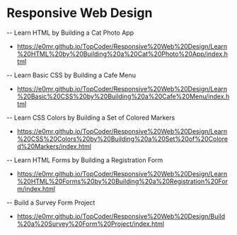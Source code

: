 # Responsive Web Design

-- Learn HTML by Building a Cat Photo App
* https://e0mr.github.io/TopCoder/Responsive%20Web%20Design/Learn%20HTML%20by%20Building%20a%20Cat%20Photo%20App/index.html

-- Learn Basic CSS by Building a Cafe Menu
* https://e0mr.github.io/TopCoder/Responsive%20Web%20Design/Learn%20Basic%20CSS%20by%20Building%20a%20Cafe%20Menu/index.html

-- Learn CSS Colors by Building a Set of Colored Markers
* https://e0mr.github.io/TopCoder/Responsive%20Web%20Design/Learn%20CSS%20Colors%20by%20Building%20a%20Set%20of%20Colored%20Markers/index.html

-- Learn HTML Forms by Building a Registration Form
* https://e0mr.github.io/TopCoder/Responsive%20Web%20Design/Learn%20HTML%20Forms%20by%20Building%20a%20Registration%20Form/index.html

-- Build a Survey Form Project
* https://e0mr.github.io/TopCoder/Responsive%20Web%20Design/Build%20a%20Survey%20Form%20Project/index.html